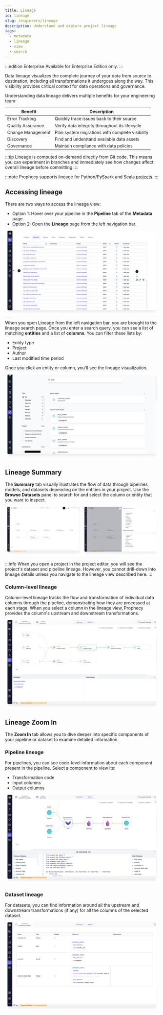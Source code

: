 ```yaml
---
title: Lineage
id: lineage
slug: /engineers/lineage
description: Understand and explore project lineage
tags:
  - metadata
  - lineage
  - view
  - search
---
```


:::edition Enterprise
Available for Enterprise Edition only.
:::

Data lineage visualizes the complete journey of your data from source to destination, including all transformations it undergoes along the way. This visibility provides critical context for data operations and governance.

Understanding data lineage delivers multiple benefits for your engineering team:

| Benefit           | Description                                     |
| ----------------- | ----------------------------------------------- |
| Error Tracking    | Quickly trace issues back to their source       |
| Quality Assurance | Verify data integrity throughout its lifecycle  |
| Change Management | Plan system migrations with complete visibility |
| Discovery         | Find and understand available data assets       |
| Governance        | Maintain compliance with data policies          |

:::tip
Lineage is computed on-demand directly from Git code. This means you can experiment in branches and immediately see how changes affect overall lineage before committing.
:::

:::note
Prophecy supports lineage for Python/PySpark and Scala [projects](/projects).
:::

## Accessing lineage

There are two ways to access the lineage view:

- Option 1: Hover over your pipeline in the **Pipeline** tab of the **Metadata** page.
- Option 2: Open the **Lineage** page from the left navigation bar.

![How to Open Lineage](img/lineage-open-from-metadata.png)

When you open Lineage from the left navigation bar, you are brought to the lineage search page. Once you enter a search query, you can see a list of matching **entities** and a list of **columns**. You can filter these lists by:

- Entity type
- Project
- Author
- Last modified time period

Once you click an entity or column, you'll see the lineage visualization.

![Lineage Search](img/lineage-search-high-level-view.png)

## Lineage Summary

The **Summary** tab visually illustrates the flow of data through pipelines, models, and datasets depending on the entities in your project. Use the **Browse Datasets** panel to search for and select the column or entity that you want to inspect.

![Browse Datasets](img/lineage-browse-dataset.png)

:::info
When you open a project in the project editor, you will see the project's dataset and pipeline lineage. However, you cannot drill-down into lineage details unless you navigate to the lineage view described here.
:::

### Column-level lineage

Column-level lineage tracks the flow and transformation of individual data columns through the pipeline, demonstrating how they are processed at each stage. When you select a column in the lineage view, Prophecy provides the column's upstream and downstream transformations.

![Lineage View](img/lineage-column-level-view.png)

## Lineage Zoom In

The **Zoom In** tab allows you to dive deeper into specific components of your pipeline or dataset to examine detailed information.

### Pipeline lineage

For pipelines, you can see code-level information about each component present in the pipeline. Select a component to view its:

- Transformation code
- Input columns
- Output columns

![pipeline zoom-in](img/lineage-pipeline-zoom-in.png)

### Dataset lineage

For datasets, you can find information around all the upstream and downstream transformations (if any) for all the columns of the selected dataset.

![Dataset zoom-in](img/lineage-dataset-zoom-in.png)
